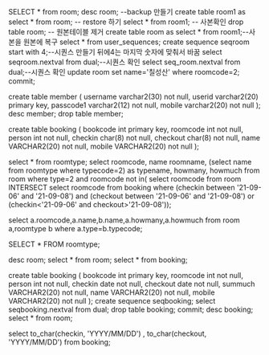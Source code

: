 SELECT * from room;
desc room;
--backup 만들기
create table room1 as select * from room;
-- restore 하기
select * from room1; -- 사본확인
drop table room; -- 원본테이블 제거
create table room as select * from room1;--사본을 원본에 복구
select * from user_sequences;
create sequence seqroom start with 4;--시퀀스 만들기 뒤에4는 마지막 숫자에 맞춰서 바꿈
select seqroom.nextval from dual;--시퀀스 확인
select seq_room.nextval from dual;--시퀀스 확인
update room set name='칠성산' where roomcode=2;
commit;

create table member (
username varchar2(30) not null,
userid varchar2(20) primary key,
passcode1 varchar2(12) not null,
mobile varchar2(20) not null
);
desc member;
drop table member;

create table booking (
bookcode int primary key,
roomcode int not null,
person int not null,
checkin char(8) not null,
checkout char(8) not null,
name VARCHAR2(20) not null,
mobile VARCHAR2(20) not null
);

select * from roomtype;
select roomcode, name roomname, 
    (select name from roomtype where typecode=2) as typename,
    howmany, howmuch
from room 
where type=2 and roomcode not in(
select roomcode from room
INTERSECT
select roomcode from booking where (checkin between '21-09-06' and '21-09-08') 
and (checkout between '21-09-06' and '21-09-08') or (checkin<'21-09-06' and checkout>'21-09-08'));

select a.roomcode,a.name,b.name,a.howmany,a.howmuch
from room a,roomtype b
where a.type=b.typecode;

SELECT
    *
FROM roomtype;

desc room;
select * from room;
select * from booking;

create table booking (
bookcode int primary key,
roomcode int not null,
person int not null,
checkin date not null,
checkout date not null,
summuch VARCHAR2(20) not null,
name VARCHAR2(20) not null,
mobile VARCHAR2(20) not null
);
create sequence seqbooking;
select seqbooking.nextval from dual;
drop table booking;
commit;
desc booking;
select * from room;

select to_char(checkin, 'YYYY/MM/DD')
    , to_char(checkout, 'YYYY/MM/DD')
    from booking;